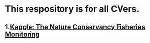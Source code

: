 # This respository is for all CVers.

## 1.[Kaggle: The Nature Conservancy Fisheries Monitoring](https://www.kaggle.com/c/the-nature-conservancy-fisheries-monitoring)
